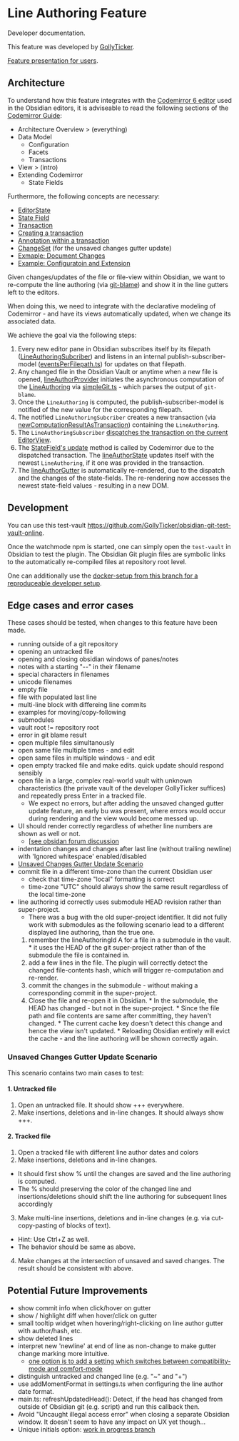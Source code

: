 # Line Authoring Feature

Developer documentation.

This feature was developed by [GollyTicker](https://github.com/GollyTicker).

[Feature presentation for users](https://github.com/denolehov/obsidian-git/wiki/Line-Author-Feature).

## Architecture

To understand how this feature integrates with the [Codemirror 6 editor](https://codemirror.net/) used in the Obsidian editors, it is adviseable to read the following sections of the [Codemirror Guide](https://codemirror.net/docs/guide/):
* Architecture Overview > (everything)
* Data Model
  * Configuration
  * Facets
  * Transactions
* View > (intro)
* Extending Codemirror
  * State Fields

Furthermore, the following concepts are necessary:
* [EditorState](https://codemirror.net/docs/ref/#state.EditorState)
* [State Field](https://codemirror.net/docs/ref/#state.StateField)
* [Transaction](https://codemirror.net/docs/ref/#state.Transaction)
* [Creating a transaction](https://codemirror.net/docs/ref/#state.EditorState.update)
* [Annotation within a transaction](https://codemirror.net/docs/ref/#state.Annotation)
* [ChangeSet](https://codemirror.net/docs/ref/#state.ChangeSet) (for the unsaved changes gutter update)
* [Exmaple: Document Changes](https://codemirror.net/examples/change/)
* [Example: Configuratoin and Extension](https://codemirror.net/examples/config/)

Given changes/updates of the file or file-view within Obsidian, we want to re-compute the line authoring (via [git-blame](https://git-scm.com/docs/git-blame)) and show it in the line gutters left to the editors.

When doing this, we need to integrate with the declarative modeling of Codemirror - and have its views automatically updated, when we change its associated data.

We achieve the goal via the following steps:
1. Every new editor pane in Obsidian subscribes itself
  by its filepath ([LineAuthoringSubcriber](/src/lineAuthor/control.ts))
  and listens in an internal publish-subscriber-model
  ([eventsPerFilepath.ts](/src/lineAuthor/eventsPerFilepath.ts))
  for updates on that filepath.
2. Any changed file in the Obsidian Vault or anytime when a new
  file is opened, [lineAuthorProvider](/src/lineAuthor/lineAuthoProvider.ts)
  initiates the asynchronous computation of the
  [LineAuthoring](/src/lineAuthor/model.ts)
  via [simpleGit.ts](/src/simpleGit.ts) -
  which parses the output of `git-blame`.
3. Once the `LineAuthoring` is computed, the publish-subscriber-model is notified
  of the new value for the corresponding filepath.
4. The notified `LineAuthoringSubcriber` creates a new transaction
  (via [newComputationResultAsTransaction](/src/lineAuthor/model.ts))
  containing the `LineAuthoring`.
5. The `LineAuthoringSubscriber` [dispatches the transaction
  on the current EditorView](https://codemirror.net/docs/ref/#view.EditorView.dispatch).
6. The [StateField's update](https://codemirror.net/docs/ref/#state.StateField^define^config.update)
  method is called by Codemirror due to the dispatched transaction.
  The [lineAuthorState](/src/lineAuthor/model.ts) updates itself with the
  newest `LineAuthoring`, if it one was provided in the transaction.
7. The [lineAuthorGutter](/src/lineAuthor/view/view.ts) is automatically re-rendered,
  due to the dispatch and the changes of the state-fields. The re-rendering
  now accesses the newest state-field values - resulting in a new DOM.

## Development

You can use this test-vault https://github.com/GollyTicker/obsidian-git-test-vault-online.

Once the watchmode npm is started, one can simply open the `test-vault` in Obsidian to
test the plugin. The Obsidian Git plugin files are symbolic links to the
automatically re-compiled files at repository root level.

One can additionally use the
[docker-setup from this branch for a reproduceable developer setup](https://github.com/GollyTicker/obsidian-git/tree/docker-setup).

## Edge cases and error cases

These cases should be tested, when changes to this feature have been made.

* running outside of a git repository
* opening an untracked file
* opening and closing obsidian windows of panes/notes
* notes with a starting "--" in their filename
* special characters in filenames
* unicode filenames
* empty file
* file with populated last line
* multi-line block with differeing line commits
* examples for moving/copy-following
* submodules
* vault root != repository root
* error in git blame result
* open multiple files simultanously
* open same file multiple times - and edit
* open same files in multiple windows - and edit
* open empty tracked file and make edits. quick update should respond sensibly
* open file in a large, complex real-world vault with unknown characteristics
  (the private vault of the developer GollyTicker suffices) and repeatedly press Enter in a tracked file.
    * We expect no errors, but after adding the unsaved changed gutter update feature,
      an early bu was present, where errors would occur during rendering and the view would become messed up.
* UI should render correctly regardless of whether line numbers are shown as well or not.
  * [[see obsidan forum discussion](https://forum.obsidian.md/t/added-editor-gutter-overlaps-and-obscures-editor-content/45217)
* indentation changes and changes after last line (without trailing newline) with 'Ignored whitespace' enabled/disabled
* [Unsaved Changes Gutter Update Scenario](#unsaved-changes-gutter-update-scenario)
* commit file in a different time-zone than the current Obsidian user
    * check that time-zone "local" formatting is correct
    * time-zone "UTC" should always show the same result regardless of the local time-zone
* line authoring id correctly uses submodule HEAD revision rather than super-project.
    * There was a bug with the old super-project identifier. It did not fully work with submodules as the following scenario lead to a different displayed line authoring, than the true one.
    1. remember the lineAuthoringId A for a file in a submodule in the vault.
      * it uses the HEAD of the git super-project rather than of the submodule the file is contained in.
    2. add a few lines in the file. The plugin will correctly detect the changed file-contents
        hash, which will trigger re-computation and re-render.
    3. commit the changes in the submodule - without making a corresponding commit in the super-project.
    4. Close the file and re-open it in Obsidian.
      * In the submodule, the HEAD has changed - but not in the super-project.
      * Since the file path and file contents are same after committing, they haven't changed.
      * The current cache key doesn't detect this change and hence the view isn't updated.
      * Reloading Obsidian entirely will evict the cache - and the line authoring will be shown correctly again.

### Unsaved Changes Gutter Update Scenario

This scenario contains two main cases to test:

#### 1. Untracked file
1. Open an untracked file. It should show +++ everywhere.
2. Make insertions, deletions and in-line changes. It should always show +++.

#### 2. Tracked file
1. Open a tracked file with different line author dates and colors
2. Make insertions, deletions and in-line changes.
  * It should first show % until the changes are saved and the line authoring is computed.
  * The % should preserving the color of the changed line and insertions/deletions should shift the
    line authoring for subsequent lines accordingly
3. Make multi-line insertions, deletions and in-line changes (e.g. via cut-copy-pasting of blocks of text).
  * Hint: Use Ctrl+Z as well.
  * The behavior should be same as above.
4. Make changes at the intersection of unsaved and saved changes. The result should be consistent with above.

## Potential Future Improvements

* show commit info when click/hover on gutter
* show / highlight diff when hover/click on gutter
* small tooltip widget when hovering/right-clicking on line author gutter with author/hash, etc.
* show deleted lines
* interpret new 'newline' at end of line as non-change to make gutter change marking more intuitive.
  * [one option is to add a setting which switches between compatibility-mode and comfort-mode](https://github.com/denolehov/obsidian-git/pull/288)
* distinguish untracked and changed line (e.g. "~" and "+")
* use addMomentFormat in settings.ts when configuring the line author date format.
* main.ts: refreshUpdatedHead(): Detect, if the head has changed from outside of Obsidian git (e.g. script) and run this callback then.
* Avoid "Uncaught illegal access error" when closing a separate Obsidian window.
    It doesn't seem to have any impact on UX yet though...
* Unique initials option: [work in progress branch](https://github.com/GollyTicker/obsidian-git/tree/line-author-unique-initials)
